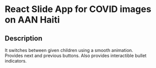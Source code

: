 # React Slide App for COVID images on AAN Haiti

## Description
It switches between given children using a smooth animation.  
Provides next and previous buttons.
Also provides interactible bullet indicators.

